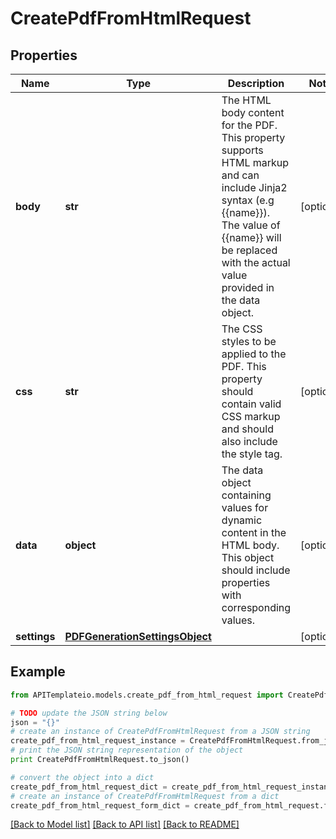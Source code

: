 # CreatePdfFromHtmlRequest


## Properties
Name | Type | Description | Notes
------------ | ------------- | ------------- | -------------
**body** | **str** | The HTML body content for the PDF. This property supports HTML markup and can include Jinja2 syntax (e.g {{name}}). The value of {{name}} will be replaced with the actual value provided in the data object.  | [optional] 
**css** | **str** | The CSS styles to be applied to the PDF. This property should contain valid CSS markup and should also include the style tag.  | [optional] 
**data** | **object** | The data object containing values for dynamic content in the HTML body. This object should include properties with corresponding values.  | [optional] 
**settings** | [**PDFGenerationSettingsObject**](PDFGenerationSettingsObject.md) |  | [optional] 

## Example

```python
from APITemplateio.models.create_pdf_from_html_request import CreatePdfFromHtmlRequest

# TODO update the JSON string below
json = "{}"
# create an instance of CreatePdfFromHtmlRequest from a JSON string
create_pdf_from_html_request_instance = CreatePdfFromHtmlRequest.from_json(json)
# print the JSON string representation of the object
print CreatePdfFromHtmlRequest.to_json()

# convert the object into a dict
create_pdf_from_html_request_dict = create_pdf_from_html_request_instance.to_dict()
# create an instance of CreatePdfFromHtmlRequest from a dict
create_pdf_from_html_request_form_dict = create_pdf_from_html_request.from_dict(create_pdf_from_html_request_dict)
```
[[Back to Model list]](../README.md#documentation-for-models) [[Back to API list]](../README.md#documentation-for-api-endpoints) [[Back to README]](../README.md)


